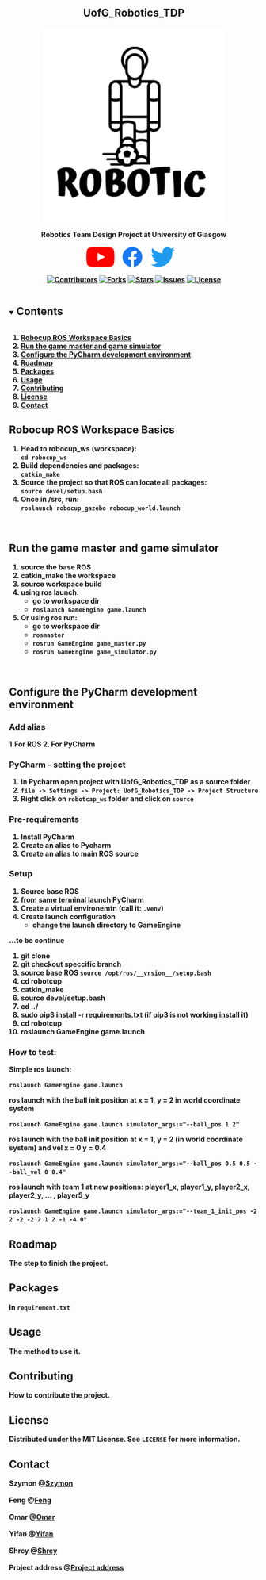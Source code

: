<h2 align="center">UofG_Robotics_TDP</h2>  
<p align="center">
  <a href="https://github.com/szgula/UofG_Robotics_TDP">
    <img src="Images/Log/Robotic.png" alt="Logo" >
  </a>
  
  <p align="center">
    <strong>Robotics Team Design Project at University of Glasgow<strong>
    <br />
    <br />
    <a href=""><img height=40 src="Images/Log/youtube_social_icon_red.png"></img></a>&nbsp;&nbsp;&nbsp;&nbsp;
    <a href=""><img height=40 src="Images/Log/f_logo_RGB-Blue_1024.png"></img></a>&nbsp;&nbsp;&nbsp;&nbsp;
    <a href=""><img height=40 src="Images/Log/2021%20Twitter%20logo%20-%20blue.png"></img></a>&nbsp;&nbsp;&nbsp;&nbsp;
    <br />
  
<div align="center">
  
[![Contributors](https://img.shields.io/github/contributors/szgula/UofG_Robotics_TDP.svg?style=for-the-badge)](https://github.com/szgula/UofG_Robotics_TDP/graphs/contributors)
[![Forks](https://img.shields.io/github/forks/szgula/UofG_Robotics_TDP.svg?style=for-the-badge)](https://github.com/szgula/UofG_Robotics_TDP/network/members)
[![Stars](https://img.shields.io/github/stars/szgula/UofG_Robotics_TDP.svg?style=for-the-badge)](https://github.com/szgula/UofG_Robotics_TDP/stargazers)
[![Issues](https://img.shields.io/github/issues/szgula/UofG_Robotics_TDP.svg?style=for-the-badge)](https://github.com/szgula/UofG_Robotics_TDP/issues)
[![License](https://img.shields.io/github/license/szgula/UofG_Robotics_TDP.svg?style=for-the-badge)](https://github.com/szgula/UofG_Robotics_TDP/blob/main/LICENSE)
</div>

<!-- TOC -->
<details open="open">
  <summary><h2 style="display: inline-block">Contents</h2></summary>
  <ol>
    <li><a href="#Robocup ROS Workspace Basics">Robocup ROS Workspace Basics</a></li>
    <li><a href="#Run the game master and game simulator">Run the game master and game simulator</a></li>
    <li><a href="#Configure the PyCharm development environment">Configure the PyCharm development environment</a></li>   
    <li><a href="#roadmap">Roadmap</a></li>
    <li><a href="#Packages">Packages</a></li>
    <li><a href="#usage">Usage</a></li>
    <li><a href="#contributing">Contributing</a></li>
    <li><a href="#license">License</a></li>
    <li><a href="#contact">Contact</a></li>
  </ol>
</details>

## Robocup ROS Workspace Basics
1. Head to robocup_ws (workspace):   
`cd robocup_ws`  
2. Build dependencies and packages:  
`catkin_make`  
3. Source the project so that ROS can locate all packages:  
`source devel/setup.bash`  
4. Once in **/src**, run:  
`roslaunch robocup_gazebo robocup_world.launch`  
<div align="center"> 
<br />  
</div>

## Run the game master and game simulator
1. source the base ROS
2. catkin_make the workspace
3. source workspace build
4. using ros launch:
    - go to workspace dir
    -  ```roslaunch GameEngine game.launch```
5. Or using ros run:
    - go to workspace dir
    - ```rosmaster```
    - ```rosrun GameEngine game_master.py```
    - ```rosrun GameEngine game_simulator.py```
    
<br />

## Configure the PyCharm development environment

### Add alias 
1.For ROS
2. For PyCharm

### PyCharm - setting the project
1. In Pycharm open project with UofG_Robotics_TDP as a source folder
2. ``file -> Settings -> Project: UofG_Robotics_TDP -> Project Structure``
3. Right click on ```robotcap_ws``` folder and click on ```source```

### Pre-requirements 
1. Install PyCharm
2. Create an alias to Pycharm 
3. Create an alias to main ROS source

### Setup
1. Source base ROS
2. from same terminal launch PyCharm
3. Create a virtual environemtn (call it: ```.venv```)
4. Create launch configuration
    - change the launch directory to GameEngine
    
...to be continue

1) git clone
2) git checkout speccific branch
3) source base ROS ```source /opt/ros/__vrsion__/setup.bash```
4) cd robotcup
5) catkin_make
6) source devel/setup.bash
7) cd ../
8) sudo pip3 install -r requirements.txt (if pip3 is not working install it)
9) cd robotcup
10) roslaunch GameEngine game.launch


### How to test:
Simple ros launch:

```roslaunch GameEngine game.launch```

ros launch with the ball init position at x = 1, y = 2 in world coordinate system 

```roslaunch GameEngine game.launch simulator_args:="--ball_pos 1 2"```

ros launch with the ball init position at x = 1, y = 2 (in world coordinate system) and vel x = 0 y = 0.4

```roslaunch GameEngine game.launch simulator_args:="--ball_pos 0.5 0.5 --ball_vel 0 0.4"```

ros launch with team 1 at new positions: player1_x, player1_y, player2_x, player2_y, ... , player5_y

```roslaunch GameEngine game.launch simulator_args:="--team_1_init_pos -2 2 -2 -2 2 1 2 -1 -4 0"```


## Roadmap
The step to finish the project.

<!-- Getting Started -->
## Packages
In ```requirement.txt```

<!-- Usage -->
## Usage
The method to use it.

<!-- Contributing -->
## Contributing
How to contribute the project.

<!-- License -->
## License
Distributed under the MIT License. See `LICENSE` for more information.

<!-- Contact Info -->
## Contact
Szymon  @[Szymon](https://github.com/szgula)
<br />
<br />
Feng  @[Feng](https://github.com/fengfengFinn)
<br />
<br />
Omar  @[Omar](https://github.com/OmarJabri7)
<br />
<br />
Yifan  @[Yifan](https://github.com/Yifan-Xie)
<br />
<br />
Shrey @[Shrey](https://github.com/shreyExp)
<br />
<br />
Project address @[Project address](https://github.com/szgula/UofG_Robotics_TDP)
